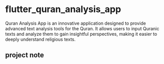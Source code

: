 # flutter_quran_analysis_app
Quran Analysis App is an innovative application designed to provide advanced text analysis tools for the Quran. It allows users to input Quranic texts and analyze them to gain insightful perspectives, making it easier to deeply understand religious texts.

## project note
